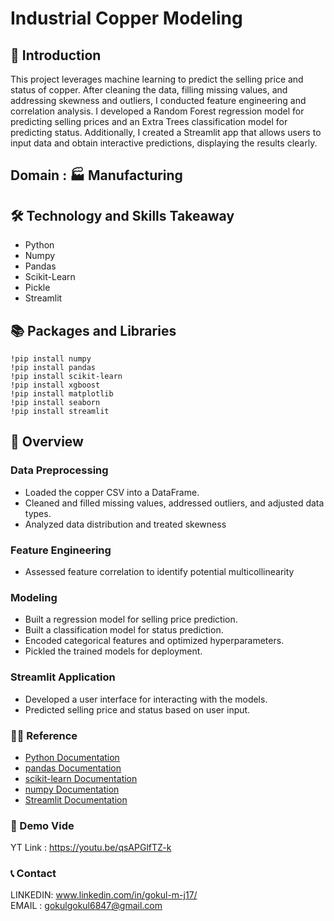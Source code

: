 # Industrial Copper Modeling

## 📘 Introduction
This project leverages machine learning to predict the selling price and status of copper. After cleaning the data, filling missing values, and addressing skewness and outliers, I conducted feature engineering and correlation analysis. I developed a Random Forest regression model for predicting selling prices and an Extra Trees classification model for predicting status. Additionally, I created a Streamlit app that allows users to input data and obtain interactive predictions, displaying the results clearly.

## Domain : 🏭 Manufacturing

## 🛠 Technology and Skills Takeaway
- Python
- Numpy
- Pandas
- Scikit-Learn
- Pickle
- Streamlit


## 📚 Packages and Libraries
```
!pip install numpy
!pip install pandas
!pip install scikit-learn
!pip install xgboost
!pip install matplotlib
!pip install seaborn
!pip install streamlit

```

## 📘 Overview

### Data Preprocessing
- Loaded the copper CSV into a DataFrame.
- Cleaned and filled missing values, addressed outliers, and adjusted data types.
- Analyzed data distribution and treated skewness
### Feature Engineering
- Assessed feature correlation to identify potential multicollinearity
### Modeling
- Built a regression model for selling price prediction.
- Built a classification model for status prediction.
- Encoded categorical features and optimized hyperparameters.
- Pickled the trained models for deployment.
### Streamlit Application
- Developed a user interface for interacting with the models.
- Predicted selling price and status based on user input.

### 👨‍🏫 Reference
* [Python Documentation](https://docs.python.org/3/)
* [pandas Documentation](https://pandas.pydata.org/docs/)
* [scikit-learn Documentation](https://scikit-learn.org/0.21/index.html)
* [numpy Documentation](https://numpy.org/doc/)
* [Streamlit Documentation](https://docs.streamlit.io/)


### 🎥 Demo Vide

YT Link : https://youtu.be/qsAPGlfTZ-k

### 📞 Contact
LINKEDIN: www.linkedin.com/in/gokul-m-j17/             
EMAIL : gokulgokul6847@gmail.com
